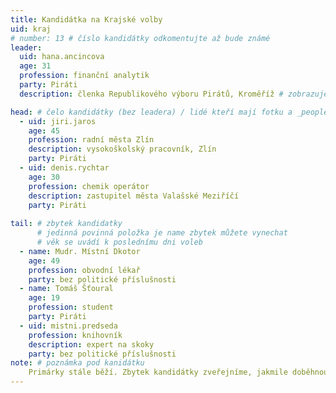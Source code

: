 ```yaml
---
title: Kandidátka na Krajské volby
uid: kraj
# number: 13 # číslo kandidátky odkomentujte až bude známé
leader:
  uid: hana.ancincova
  age: 31
  profession: finanční analytik
  party: Piráti
  description: členka Republikového výboru Pirátů, Kroměříž # zobrazuje se v komunalni-volby

head: # čelo kandidátky (bez leadera) / lidé kteří mají fotku a _people/jmeno.md
  - uid: jiri.jaros
    age: 45
    profession: radní města Zlín
    description: vysokoškolský pracovník, Zlín
    party: Piráti
  - uid: denis.rychtar
    age: 30
    profession: chemik operátor
	description: zastupitel města Valašské Meziříčí
	party: Piráti
  
tail: # zbytek kandidatky
      # jedinná povinná položka je name zbytek můžete vynechat
      # věk se uvádí k poslednímu dni voleb
  - name: Mudr. Místní Dkotor
    age: 49
    profession: obvodní lékař
    party: bez politické příslušnosti
  - name: Tomáš Šťoural
    age: 19
    profession: student
    party: Piráti
  - uid: mistni.predseda
    profession: knihovník
    description: expert na skoky
    party: bez politické příslušnosti
note: # poznámka pod kanidátku
    Primárky stále běží. Zbytek kandidátky zveřejníme, jakmile doběhnou.
---
```

